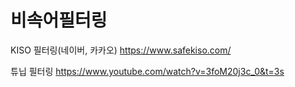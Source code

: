 # 비속어필터링

KISO 필터링(네이버, 카카오)
https://www.safekiso.com/

튜닙 필터링
https://www.youtube.com/watch?v=3foM20j3c_0&t=3s